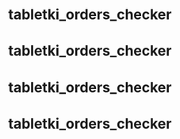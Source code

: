 # tabletki_orders_checker
# tabletki_orders_checker
# tabletki_orders_checker
# tabletki_orders_checker
